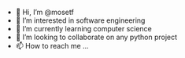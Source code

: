 - 👋 Hi, I’m @mosetf
- 👀 I’m interested in software engineering 
- 🌱 I’m currently learning computer science 
- 💞️ I’m looking to collaborate on any python project 
- 📫 How to reach me ...

<!---
mosetf/mosetf is a ✨ special ✨ repository because its `README.md` (this file) appears on your GitHub profile.
You can click the Preview link to take a look at your changes.
--->
